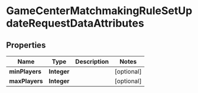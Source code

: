

# GameCenterMatchmakingRuleSetUpdateRequestDataAttributes


## Properties

| Name | Type | Description | Notes |
|------------ | ------------- | ------------- | -------------|
|**minPlayers** | **Integer** |  |  [optional] |
|**maxPlayers** | **Integer** |  |  [optional] |



